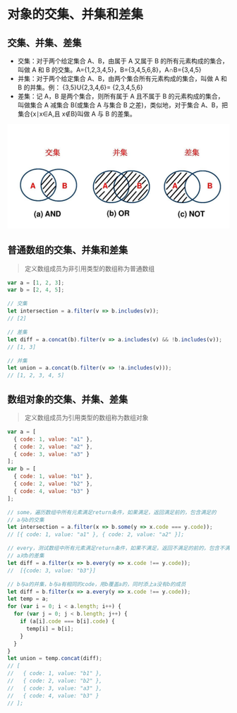 # 对象的交集、并集和差集

## 交集、并集、差集

- 交集：对于两个给定集合 A、B，由属于 A 又属于 B 的所有元素构成的集合，叫做 A 和 B 的交集。A={1,2,3,4,5}，B={3,4,5,6,8}，A∩B={3,4,5}
- 并集：对于两个给定集合 A、B，由两个集合所有元素构成的集合，叫做 A 和 B 的并集。例： {3,5}U{2,3,4,6}= {2,3,4,5,6}
- 差集：记 A，B 是两个集合，则所有属于 A 且不属于 B 的元素构成的集合，叫做集合 A 减集合 B(或集合 A 与集合 B 之差)，类似地，对于集合 A、B，把集合{x∣x∈A,且 x∉B}叫做 A 与 B 的差集。

![](../screenshot/jihe.jpg)

## 普通数组的交集、并集和差集

> 定义数组成员为非引用类型的数组称为普通数组

```js
var a = [1, 2, 3];
var b = [2, 4, 5];
```

```js
// 交集
let intersection = a.filter(v => b.includes(v));
// [2]
```

```js
// 差集
let diff = a.concat(b).filter(v => a.includes(v) && !b.includes(v));
// [1, 3]
```

```js
// 并集
let union = a.concat(b.filter(v => !a.includes(v)));
// [1, 2, 3, 4, 5]
```

## 数组对象的交集、并集、差集

> 定义数组成员为引用类型的数组称为数组对象

```js
var a = [
  { code: 1, value: "a1" },
  { code: 2, value: "a2" },
  { code: 3, value: "a3" }
];
var b = [
  { code: 1, value: "b1" },
  { code: 2, value: "b2" },
  { code: 4, value: "b3" }
];
```

```js
// some，遍历数组中所有元素满足return条件，如果满足，返回满足前的，包含满足的
// a与b的交集
let intersection = a.filter(x => b.some(y => x.code === y.code));
// [{ code: 1, value: "a1" }, { code: 2, value: "a2" }];
```

```js
// every，测试数组中所有元素满足return条件，如果不满足，返回不满足的前的，包含不满足的
// a对b的差集
let diff = a.filter(x => b.every(y => x.code !== y.code));
//  [{code: 3, value: "b3"}]
```

```js
// b与a的并集，b与a有相同的code，用b覆盖a的，同时添上a没有b的成员
let diff = b.filter(x => a.every(y => x.code !== y.code));
let temp = a;
for (var i = 0; i < a.length; i++) {
  for (var j = 0; j < b.length; j++) {
    if (a[i].code === b[i].code) {
      temp[i] = b[i];
    }
  }
}
let union = temp.concat(diff);
// [
//   { code: 1, value: "b1" },
//   { code: 2, value: "b2" },
//   { code: 3, value: "a3" },
//   { code: 4, value: "b3" }
// ];
```
